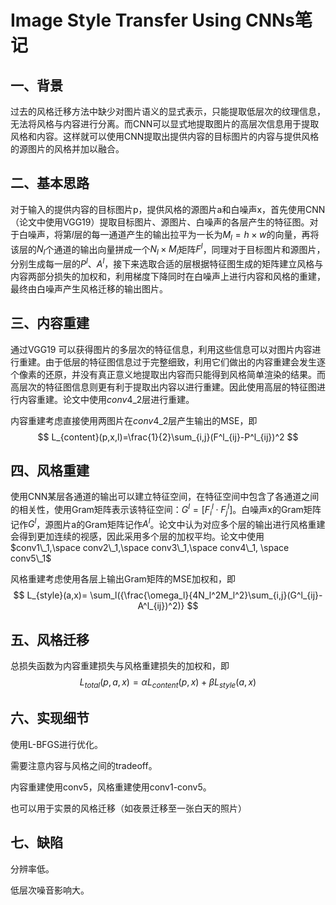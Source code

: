 # Image Style Transfer Using CNNs笔记

## 一、背景

过去的风格迁移方法中缺少对图片语义的显式表示，只能提取低层次的纹理信息，无法将风格与内容进行分离。而CNN可以显式地提取图片的高层次信息用于提取风格和内容。这样就可以使用CNN提取出提供内容的目标图片的内容与提供风格的源图片的风格并加以融合。

## 二、基本思路

对于输入的提供内容的目标图片p，提供风格的源图片a和白噪声x，首先使用CNN（论文中使用VGG19）提取目标图片、源图片、白噪声的各层产生的特征图。对于白噪声，将第$l$层的每一通道产生的输出拉平为一长为$M_l=h\times w$的向量，再将该层的$N_l$个通道的输出向量拼成一个$N_l\times M_l$矩阵$F^l$，同理对于目标图片和源图片，分别生成每一层的$P^l$、$A^l$，接下来选取合适的层根据特征图生成的矩阵建立风格与内容两部分损失的加权和，利用梯度下降同时在白噪声上进行内容和风格的重建，最终由白噪声产生风格迁移的输出图片。

## 三、内容重建

通过VGG19 可以获得图片的多层次的特征信息，利用这些信息可以对图片内容进行重建。由于低层的特征图信息过于完整细致，利用它们做出的内容重建会发生逐个像素的还原，并没有真正意义地提取出内容而只能得到风格简单渲染的结果。而高层次的特征图信息则更有利于提取出内容以进行重建。因此使用高层的特征图进行内容重建。论文中使用$conv4\_2$层进行重建。

内容重建考虑直接使用两图片在$conv4\_2$层产生输出的MSE，即
$$
L_{content}(p,x,l)=\frac{1}{2}\sum_{i,j}(F^l_{ij}-P^l_{ij})^2
$$

## 四、风格重建

使用CNN某层各通道的输出可以建立特征空间，在特征空间中包含了各通道之间的相关性，使用Gram矩阵表示该特征空间：$G^l=[F^l_i\cdot F^l_j]$。白噪声x的Gram矩阵记作$G^l$，源图片a的Gram矩阵记作$A^l$。论文中认为对应多个层的输出进行风格重建会得到更加连续的视感，因此采用多个层的加权平均。论文中使用$conv1\_1,\space conv2\_1,\space conv3\_1,\space conv4\_1, \space conv5\_1$

风格重建考虑使用各层上输出Gram矩阵的MSE加权和，即
$$
L_{style}(a,x)=
\sum_l({\frac{\omega_l}{4N_l^2M_l^2}\sum_{i,j}(G^l_{ij}-A^l_{ij})^2)}
$$

## 五、风格迁移

总损失函数为内容重建损失与风格重建损失的加权和，即
$$
L_{total}(p,a,x)=\alpha L_{content}(p,x)+\beta L_{style}(a,x)
$$

## 六、实现细节

使用L-BFGS进行优化。

需要注意内容与风格之间的tradeoff。

内容重建使用conv5，风格重建使用conv1-conv5。

也可以用于实景的风格迁移（如夜景迁移至一张白天的照片）

## 七、缺陷

分辨率低。

低层次噪音影响大。

